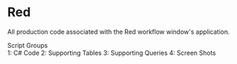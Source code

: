 # Red
All production code associated with the Red workflow window's application.

Script Groups    
1: C# Code
2: Supporting Tables
3: Supporting Queries
4: Screen Shots



